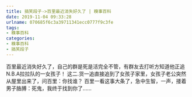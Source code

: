 ```yaml
---
title: 搞笑段子->百里最近消失好久了 | 糗事百科
date: 2019-11-04 09:33:28
urlname: 070685f6c3a39711341ecc0777f9c3fe
tags: 
- 糗事百科
categories:
- 糗事百科
- 搞笑段子
---
```

百里最近消失好久了，自己的群是死是活完全不管，有群友去打听方知道他正追N.B.A拉拉队的一女孩子！         这二.货一追直接追到了女孩子家里，女孩子老公突然从屋里出来了，问百里：你找谁？         百里一看这事大条了，急中生智，一声，搂着男子胳膊：死鬼，我终于找到你了……


